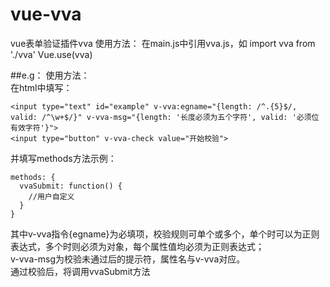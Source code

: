 # vue-vva
vue表单验证插件vva
使用方法：
在main.js中引用vva.js，如
import vva from './vva'
Vue.use(vva)

##e.g：
使用方法：  
在html中填写：  
```
<input type="text" id="example" v-vva:egname="{length: /^.{5}$/, valid: /^\w+$/}" v-vva-msg="{length: '长度必须为五个字符', valid: '必须位有效字符'}">  
<input type="button" v-vva-check value="开始校验">
```
并填写methods方法示例：  
```
methods: {  
  vvaSubmit: function() {  
    //用户自定义  
  }  
}  
```
其中v-vva指令{egname}为必填项，校验规则可单个或多个，单个时可以为正则表达式，多个时则必须为对象，每个属性值均必须为正则表达式；  
v-vva-msg为校验未通过后的提示符，属性名与v-vva对应。  
通过校验后，将调用vvaSubmit方法  
